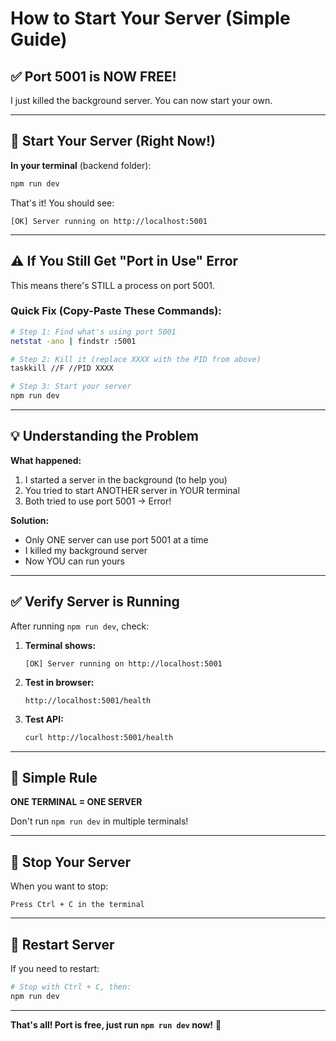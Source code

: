 # How to Start Your Server (Simple Guide)

## ✅ Port 5001 is NOW FREE!

I just killed the background server. You can now start your own.

---

## 🚀 Start Your Server (Right Now!)

**In your terminal** (backend folder):

```bash
npm run dev
```

That's it! You should see:
```
[OK] Server running on http://localhost:5001
```

---

## ⚠️ If You Still Get "Port in Use" Error

This means there's STILL a process on port 5001.

### Quick Fix (Copy-Paste These Commands):

```bash
# Step 1: Find what's using port 5001
netstat -ano | findstr :5001

# Step 2: Kill it (replace XXXX with the PID from above)
taskkill //F //PID XXXX

# Step 3: Start your server
npm run dev
```

---

## 💡 Understanding the Problem

**What happened:**
1. I started a server in the background (to help you)
2. You tried to start ANOTHER server in YOUR terminal
3. Both tried to use port 5001 → Error!

**Solution:**
- Only ONE server can use port 5001 at a time
- I killed my background server
- Now YOU can run yours

---

## ✅ Verify Server is Running

After running `npm run dev`, check:

1. **Terminal shows:**
   ```
   [OK] Server running on http://localhost:5001
   ```

2. **Test in browser:**
   ```
   http://localhost:5001/health
   ```

3. **Test API:**
   ```bash
   curl http://localhost:5001/health
   ```

---

## 🎯 Simple Rule

**ONE TERMINAL = ONE SERVER**

Don't run `npm run dev` in multiple terminals!

---

## 🛑 Stop Your Server

When you want to stop:
```
Press Ctrl + C in the terminal
```

---

## 🔄 Restart Server

If you need to restart:
```bash
# Stop with Ctrl + C, then:
npm run dev
```

---

**That's all! Port is free, just run `npm run dev` now!** 🚀
